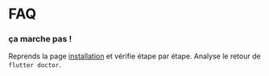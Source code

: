 # FAQ

### ça marche pas !

Reprends la page [installation](installation.md) et vérifie étape par étape.
Analyse le retour de `flutter doctor`.

